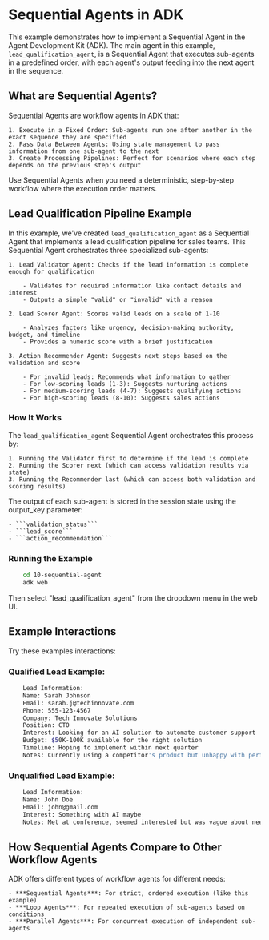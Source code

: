 # Sequential Agents in ADK

This example demonstrates how to implement a Sequential Agent in the Agent Development Kit (ADK). The main agent in this example, `lead_qualification_agent`, is a Sequential Agent that executes sub-agents in a predefined order, with each agent's output feeding into the next agent in the sequence.

## What are Sequential Agents?

Sequential Agents are workflow agents in ADK that:

    1. Execute in a Fixed Order: Sub-agents run one after another in the exact sequence they are specified
    2. Pass Data Between Agents: Using state management to pass information from one sub-agent to the next
    3. Create Processing Pipelines: Perfect for scenarios where each step depends on the previous step's output

Use Sequential Agents when you need a deterministic, step-by-step workflow where the execution order matters.

## Lead Qualification Pipeline Example

In this example, we've created `lead_qualification_agent` as a Sequential Agent that implements a lead qualification pipeline for sales teams. This Sequential Agent orchestrates three specialized sub-agents:

    1. Lead Validator Agent: Checks if the lead information is complete enough for qualification

        - Validates for required information like contact details and interest
        - Outputs a simple "valid" or "invalid" with a reason

    2. Lead Scorer Agent: Scores valid leads on a scale of 1-10

        - Analyzes factors like urgency, decision-making authority, budget, and timeline
        - Provides a numeric score with a brief justification

    3. Action Recommender Agent: Suggests next steps based on the validation and score

        - For invalid leads: Recommends what information to gather
        - For low-scoring leads (1-3): Suggests nurturing actions
        - For medium-scoring leads (4-7): Suggests qualifying actions
        - For high-scoring leads (8-10): Suggests sales actions

### How It Works

The `lead_qualification_agent` Sequential Agent orchestrates this process by:

    1. Running the Validator first to determine if the lead is complete
    2. Running the Scorer next (which can access validation results via state)
    3. Running the Recommender last (which can access both validation and scoring results)

The output of each sub-agent is stored in the session state using the output_key parameter:

    - ```validation_status```
    - ```lead_score```
    - ```action_recommendation```

### Running the Example

```bash
    cd 10-sequential-agent
    adk web
```

Then select "lead_qualification_agent" from the dropdown menu in the web UI.

## Example Interactions

Try these examples interactions:

### Qualified Lead Example:

```bash
    Lead Information:
    Name: Sarah Johnson
    Email: sarah.j@techinnovate.com
    Phone: 555-123-4567
    Company: Tech Innovate Solutions
    Position: CTO
    Interest: Looking for an AI solution to automate customer support
    Budget: $50K-100K available for the right solution
    Timeline: Hoping to implement within next quarter
    Notes: Currently using a competitor's product but unhappy with performance
```

### Unqualified Lead Example:

```bash
    Lead Information:
    Name: John Doe
    Email: john@gmail.com
    Interest: Something with AI maybe
    Notes: Met at conference, seemed interested but was vague about needs
```

## How Sequential Agents Compare to Other Workflow Agents

ADK offers different types of workflow agents for different needs:

    - ***Sequential Agents***: For strict, ordered execution (like this example)
    - ***Loop Agents***: For repeated execution of sub-agents based on conditions
    - ***Parallel Agents***: For concurrent execution of independent sub-agents
